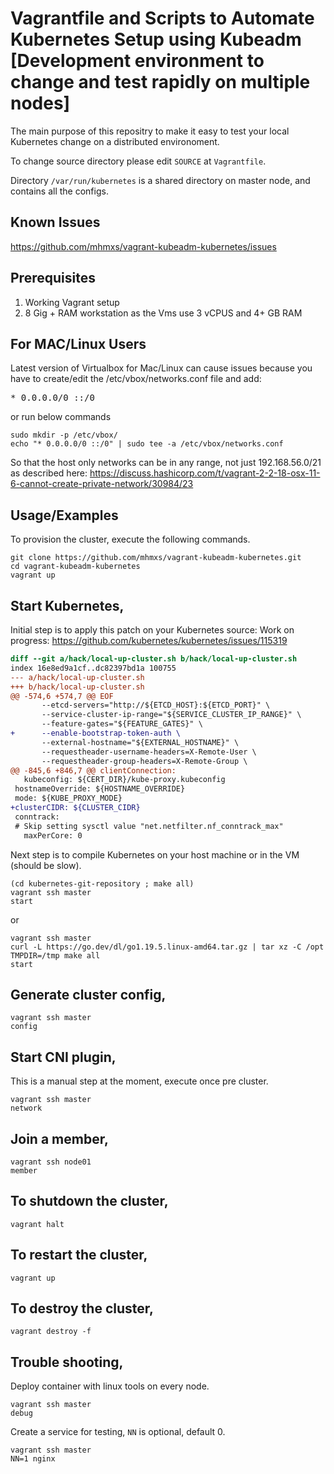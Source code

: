 
# Vagrantfile and Scripts to Automate Kubernetes Setup using Kubeadm [Development environment to change and test rapidly on multiple nodes]

The main purpose of this repositry to make it easy to test your local Kubernetes change on a distributed environoment.

To change source directory please edit `SOURCE` at `Vagrantfile`.

Directory `/var/run/kubernetes` is a shared directory on master node, and contains all the configs.

## Known Issues

https://github.com/mhmxs/vagrant-kubeadm-kubernetes/issues

## Prerequisites

1. Working Vagrant setup
2. 8 Gig + RAM workstation as the Vms use 3 vCPUS and 4+ GB RAM

## For MAC/Linux Users

Latest version of Virtualbox for Mac/Linux can cause issues because you have to create/edit the /etc/vbox/networks.conf file and add:
<pre>* 0.0.0.0/0 ::/0</pre>

or run below commands

```shell
sudo mkdir -p /etc/vbox/
echo "* 0.0.0.0/0 ::/0" | sudo tee -a /etc/vbox/networks.conf
```

So that the host only networks can be in any range, not just 192.168.56.0/21 as described here:
https://discuss.hashicorp.com/t/vagrant-2-2-18-osx-11-6-cannot-create-private-network/30984/23

## Usage/Examples

To provision the cluster, execute the following commands.

```shell
git clone https://github.com/mhmxs/vagrant-kubeadm-kubernetes.git
cd vagrant-kubeadm-kubernetes
vagrant up
```

## Start Kubernetes,

Initial step is to apply this patch on your Kubernetes source:
Work on progress: https://github.com/kubernetes/kubernetes/issues/115319

```diff
diff --git a/hack/local-up-cluster.sh b/hack/local-up-cluster.sh
index 16e8ed9a1cf..dc82397bd1a 100755
--- a/hack/local-up-cluster.sh
+++ b/hack/local-up-cluster.sh
@@ -574,6 +574,7 @@ EOF
       --etcd-servers="http://${ETCD_HOST}:${ETCD_PORT}" \
       --service-cluster-ip-range="${SERVICE_CLUSTER_IP_RANGE}" \
       --feature-gates="${FEATURE_GATES}" \
+      --enable-bootstrap-token-auth \
       --external-hostname="${EXTERNAL_HOSTNAME}" \
       --requestheader-username-headers=X-Remote-User \
       --requestheader-group-headers=X-Remote-Group \
@@ -845,6 +846,7 @@ clientConnection:
   kubeconfig: ${CERT_DIR}/kube-proxy.kubeconfig
 hostnameOverride: ${HOSTNAME_OVERRIDE}
 mode: ${KUBE_PROXY_MODE}
+clusterCIDR: ${CLUSTER_CIDR}
 conntrack:
 # Skip setting sysctl value "net.netfilter.nf_conntrack_max"
   maxPerCore: 0
```

Next step is to compile Kubernetes on your host machine or in the VM (should be slow).

```shell
(cd kubernetes-git-repository ; make all)
vagrant ssh master
start
```
 or

```shell
vagrant ssh master
curl -L https://go.dev/dl/go1.19.5.linux-amd64.tar.gz | tar xz -C /opt
TMPDIR=/tmp make all
start
```

## Generate cluster config,

```shell
vagrant ssh master
config
```

## Start CNI plugin,

This is a manual step at the moment, execute once pre cluster.

```shell
vagrant ssh master
network
```

## Join a member,

```shell
vagrant ssh node01
member
```

## To shutdown the cluster,

```shell
vagrant halt
```

## To restart the cluster,

```shell
vagrant up
```

## To destroy the cluster,

```shell
vagrant destroy -f
```

## Trouble shooting,

Deploy container with linux tools on every node.

```shell
vagrant ssh master
debug
```

Create a service for testing, `NN` is optional, default 0.

```shell
vagrant ssh master
NN=1 nginx
```